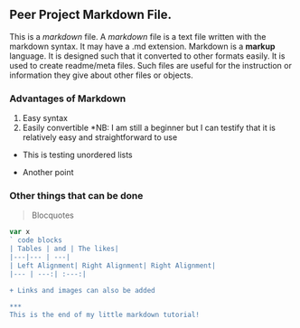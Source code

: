 ## Peer Project Markdown File.
This is a _markdown_ file.
A *markdown* file is a text file written with the markdown syntax. It may have a .md extension.
Markdown is a **markup** language. It is designed such that it converted to other formats easily.
It is used to create readme/meta files. Such files are useful for the instruction or information they give about other files or objects.

### Advantages of Markdown
1. Easy syntax
2. Easily convertible
*NB: I am still a beginner but I can testify that it is relatively easy and straightforward to use
+ This is testing unordered lists
- Another point

### Other things that can be done
> Blocquotes
``` javascript
var x
` code blocks
| Tables | and | The likes|
|---|--- | ---|
| Left Alignment| Right Alignment| Right Alignment|
|--- | ---:| :---:|

+ Links and images can also be added

***
This is the end of my little markdown tutorial!
